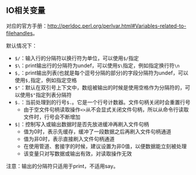 ## IO相关变量

对应的官方手册：<http://perldoc.perl.org/perlvar.html#Variables-related-to-filehandles>。

默认情况下：
- `$/`：输入行的分隔符以换行符为单位，可以使用`$/`指定  
- `$\`：print输出行的分隔符为undef，可以使用`$\`指定，例如指定换行符`\n`  
- `$,`：print输出列表(也就是每个逗号分隔的部分)的字段分隔符为undef，可以使用`$,`指定，例如指定空格  
- `$"`：默认在双引号上下文中，数组被输出的时候是使用空格作为分隔符的，可以使用`$"`指定列表分隔符  
- `$.`：当前处理到的行号`$.`。它是一个行号计数器。文件句柄关闭时会重置行号  
    - 由于空文件句柄读取操作`<>`从不会显式关闭文件句柄，所以从命令行读取文件时，行号会不断增加  
- `$|`：控制写入或输出数据时是否先放进缓冲再刷入文件句柄  
    - 值为0时，表示先缓存，缓冲了一段数据之后再刷入文件句柄通道  
    - 值为非0时，表示直接刷入文件句柄通道  
    - 在使用管道、套接字的时候，建议设置为非0值，以便数据能立刻被处理  
    - 该变量只对写数据或输出有效，对读取操作无效  

注意：输出的分隔符只适用于print，不适用say。
